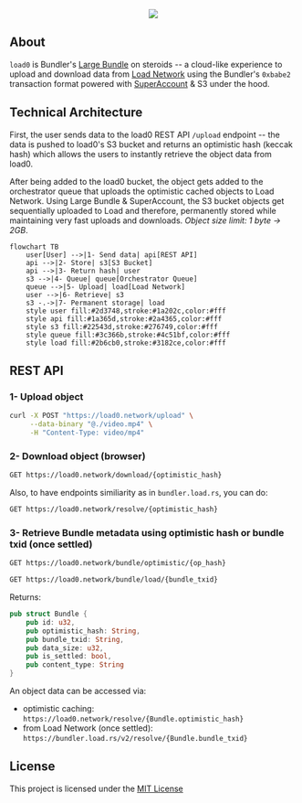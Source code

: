<p align="center">
  <a href="https://load.network">
    <img src="https://gateway.load.rs/bundle/0x83cf4417880af0d2df56ce04ecfc108ea4ee940e8fb81400e31ab81571e28d21/0">
  </a>
</p>


## About

`load0` is Bundler's [Large Bundle](https://github.com/weaveVM/bundler?tab=readme-ov-file#large-bundle) on steroids -- a cloud-like experience to upload and download data from [Load Network](https://docs.load.network) using the Bundler's `0xbabe2` transaction format powered with [SuperAccount](https://github.com/weaveVM/bundler?tab=readme-ov-file#superaccount) & S3 under the hood.

## Technical Architecture

First, the user sends data to the load0 REST API `/upload` endpoint -- the data is pushed to load0's S3 bucket and returns an optimistic hash (keccak hash) which allows the users to instantly retrieve the object data from load0.

After being added to the load0 bucket, the object gets added to the orchestrator queue that uploads the optimistic cached objects to Load Network. Using Large Bundle & SuperAccount, the S3 bucket objects get sequentially uploaded to Load and therefore, permanently stored while maintaining very fast uploads and downloads. *Object size limit: 1 byte -> 2GB*.



```mermaid
flowchart TB
    user[User] -->|1- Send data| api[REST API]
    api -->|2- Store| s3[S3 Bucket]
    api -->|3- Return hash| user
    s3 -->|4- Queue| queue[Orchestrator Queue]
    queue -->|5- Upload| load[Load Network]
    user -->|6- Retrieve| s3
    s3 -.->|7- Permanent storage| load
    style user fill:#2d3748,stroke:#1a202c,color:#fff
    style api fill:#1a365d,stroke:#2a4365,color:#fff
    style s3 fill:#22543d,stroke:#276749,color:#fff
    style queue fill:#3c366b,stroke:#4c51bf,color:#fff
    style load fill:#2b6cb0,stroke:#3182ce,color:#fff
```

## REST API

### 1- Upload object

```bash
curl -X POST "https://load0.network/upload" \
     --data-binary "@./video.mp4" \
     -H "Content-Type: video/mp4"
```
### 2- Download object (browser)

```bash
GET https://load0.network/download/{optimistic_hash}
```

Also, to have endpoints similiarity as in `bundler.load.rs`, you can do:

```bash
GET https://load0.network/resolve/{optimistic_hash}
```

### 3- Retrieve Bundle metadata using optimistic hash or bundle txid (once settled)

```bash
GET https://load0.network/bundle/optimistic/{op_hash}
```

```bash
GET https://load0.network/bundle/load/{bundle_txid}
```

Returns:

```rust
pub struct Bundle {
    pub id: u32,
    pub optimistic_hash: String,
    pub bundle_txid: String,
    pub data_size: u32,
    pub is_settled: bool,
    pub content_type: String
}
```

An object data can be accessed via:

* optimistic caching: `https://load0.network/resolve/{Bundle.optimistic_hash}`
* from Load Network (once settled): `https://bundler.load.rs/v2/resolve/{Bundle.bundle_txid}`

## License
This project is licensed under the [MIT License](./LICENSE)